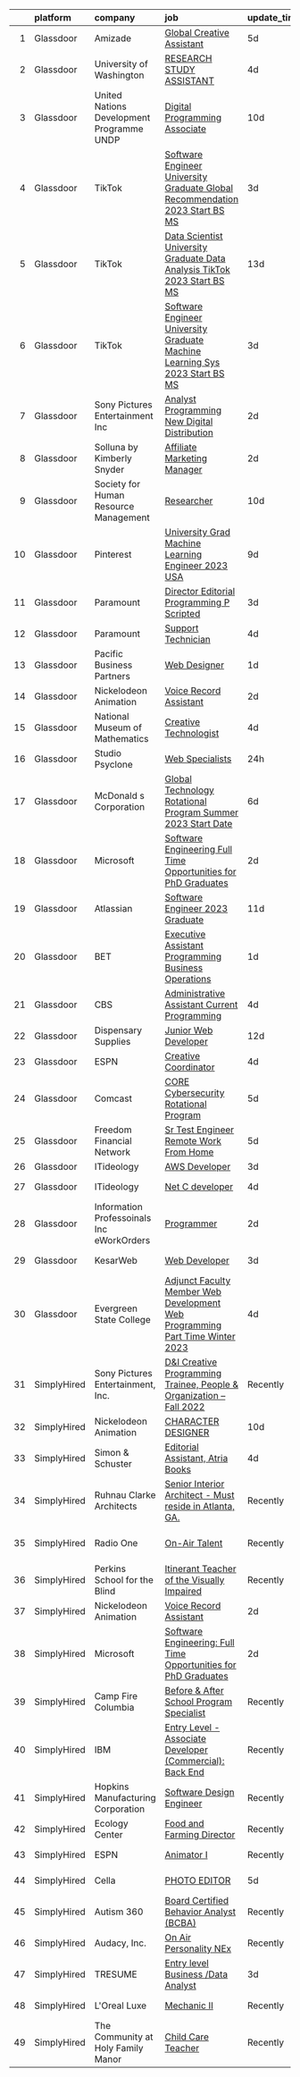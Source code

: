 

|    | platform    | company                                      | job                                                                                                                                                                                                                                                                                                                                                                                                                                                                                                                                                                                                                                                                                                                                                                                                                                                   | update_time   | location                   |
|---:|:------------|:---------------------------------------------|:------------------------------------------------------------------------------------------------------------------------------------------------------------------------------------------------------------------------------------------------------------------------------------------------------------------------------------------------------------------------------------------------------------------------------------------------------------------------------------------------------------------------------------------------------------------------------------------------------------------------------------------------------------------------------------------------------------------------------------------------------------------------------------------------------------------------------------------------------|:--------------|:---------------------------|
|  1 | Glassdoor   | Amizade                                      | [Global Creative Assistant](https://www.glassdoor.com/partner/jobListing.htm?pos=105&ao=1136043&s=58&guid=0000018354ad6b95ab2a352279071e0c&src=GD_JOB_AD&t=SR&vt=w&ea=1&cs=1_777c7f4a&cb=1663572995484&jobListingId=1008136623291&jrtk=3-0-1gdaaqr02itnv801-1gdaaqr0lmbjh800-806cfeeafd055719-)                                                                                                                                                                                                                                                                                                                                                                                                                                                                                                                                                       | 5d            | Remote                     |
|  2 | Glassdoor   | University of Washington                     | [RESEARCH STUDY ASSISTANT](https://www.glassdoor.com/partner/jobListing.htm?pos=111&ao=1136043&s=58&guid=0000018354ad6b95ab2a352279071e0c&src=GD_JOB_AD&t=SR&vt=w&cs=1_9f7e8433&cb=1663572995484&jobListingId=1008139235669&jrtk=3-0-1gdaaqr02itnv801-1gdaaqr0lmbjh800-3b7e51489bbc656c-)                                                                                                                                                                                                                                                                                                                                                                                                                                                                                                                                                             | 4d            | Seattle, WA                |
|  3 | Glassdoor   | United Nations Development Programme  UNDP   | [Digital Programming Associate](https://www.glassdoor.com/partner/jobListing.htm?pos=104&ao=1136043&s=58&guid=0000018354ad6b95ab2a352279071e0c&src=GD_JOB_AD&t=SR&vt=w&cs=1_86ed5f11&cb=1663572995483&jobListingId=1008126679375&jrtk=3-0-1gdaaqr02itnv801-1gdaaqr0lmbjh800-c0c7b1a1f72db52e-)                                                                                                                                                                                                                                                                                                                                                                                                                                                                                                                                                        | 10d           | Remote                     |
|  4 | Glassdoor   | TikTok                                       | [Software Engineer  University Graduate  Global Recommendation   2023 Start  BS MS ](https://www.glassdoor.com/partner/jobListing.htm?pos=115&ao=1136043&s=58&guid=0000018354ad6b95ab2a352279071e0c&src=GD_JOB_AD&t=SR&vt=w&cs=1_632051ba&cb=1663572995485&jobListingId=1008142295961&jrtk=3-0-1gdaaqr02itnv801-1gdaaqr0lmbjh800-addc4cf81316556a-)                                                                                                                                                                                                                                                                                                                                                                                                                                                                                                   | 3d            | Seattle, WA                |
|  5 | Glassdoor   | TikTok                                       | [Data Scientist  University Graduate  Data Analysis TikTok   2023 Start  BS MS ](https://www.glassdoor.com/partner/jobListing.htm?pos=126&ao=1136043&s=58&guid=0000018354ad6b95ab2a352279071e0c&src=GD_JOB_AD&t=SR&vt=w&cs=1_d9a80185&cb=1663572995486&jobListingId=1008119365587&jrtk=3-0-1gdaaqr02itnv801-1gdaaqr0lmbjh800-efbad4e5d15962f2-)                                                                                                                                                                                                                                                                                                                                                                                                                                                                                                       | 13d           | Los Angeles, CA            |
|  6 | Glassdoor   | TikTok                                       | [Software Engineer  University Graduate  Machine Learning Sys   2023 Start  BS MS ](https://www.glassdoor.com/partner/jobListing.htm?pos=123&ao=1136043&s=58&guid=0000018354ad6b95ab2a352279071e0c&src=GD_JOB_AD&t=SR&vt=w&cs=1_c06e2625&cb=1663572995485&jobListingId=1008142308854&jrtk=3-0-1gdaaqr02itnv801-1gdaaqr0lmbjh800-3a282b2badcf3dbe-)                                                                                                                                                                                                                                                                                                                                                                                                                                                                                                    | 3d            | Seattle, WA                |
|  7 | Glassdoor   | Sony Pictures Entertainment  Inc             | [Analyst  Programming New Digital Distribution](https://www.glassdoor.com/partner/jobListing.htm?pos=119&ao=1136043&s=58&guid=0000018354ad6b95ab2a352279071e0c&src=GD_JOB_AD&t=SR&vt=w&cs=1_5b9e5313&cb=1663572995485&jobListingId=1008144715551&jrtk=3-0-1gdaaqr02itnv801-1gdaaqr0lmbjh800-409d1c8e1623a6e6-)                                                                                                                                                                                                                                                                                                                                                                                                                                                                                                                                        | 2d            | Culver City, CA            |
|  8 | Glassdoor   | Solluna by Kimberly Snyder                   | [Affiliate Marketing Manager](https://www.glassdoor.com/partner/jobListing.htm?pos=114&ao=1136043&s=58&guid=0000018354ad6b95ab2a352279071e0c&src=GD_JOB_AD&t=SR&vt=w&ea=1&cs=1_c3c9189a&cb=1663572995485&jobListingId=1008144962950&jrtk=3-0-1gdaaqr02itnv801-1gdaaqr0lmbjh800-f0578fe16af2ef06-)                                                                                                                                                                                                                                                                                                                                                                                                                                                                                                                                                     | 2d            | Remote                     |
|  9 | Glassdoor   | Society for Human Resource Management        | [Researcher](https://www.glassdoor.com/partner/jobListing.htm?pos=112&ao=1136043&s=58&guid=0000018354ad6b95ab2a352279071e0c&src=GD_JOB_AD&t=SR&vt=w&cs=1_cc9b140b&cb=1663572995484&jobListingId=1008126432904&jrtk=3-0-1gdaaqr02itnv801-1gdaaqr0lmbjh800-5c18f1d8b065db49-)                                                                                                                                                                                                                                                                                                                                                                                                                                                                                                                                                                           | 10d           | Remote                     |
| 10 | Glassdoor   | Pinterest                                    | [University Grad Machine Learning Engineer 2023  USA ](https://www.glassdoor.com/partner/jobListing.htm?pos=102&ao=1136043&s=58&guid=0000018354ad6b95ab2a352279071e0c&src=GD_JOB_AD&t=SR&vt=w&cs=1_846d4261&cb=1663572995483&jobListingId=1008130057653&jrtk=3-0-1gdaaqr02itnv801-1gdaaqr0lmbjh800-2db7d532f509b4a3-)                                                                                                                                                                                                                                                                                                                                                                                                                                                                                                                                 | 9d            | Remote                     |
| 11 | Glassdoor   | Paramount                                    | [Director  Editorial Programming  P  Scripted ](https://www.glassdoor.com/partner/jobListing.htm?pos=121&ao=1136043&s=58&guid=0000018354ad6b95ab2a352279071e0c&src=GD_JOB_AD&t=SR&vt=w&cs=1_fd925cb4&cb=1663572995485&jobListingId=1008142484751&jrtk=3-0-1gdaaqr02itnv801-1gdaaqr0lmbjh800-185a55a48276076a-)                                                                                                                                                                                                                                                                                                                                                                                                                                                                                                                                        | 3d            | Burbank, CA                |
| 12 | Glassdoor   | Paramount                                    | [Support Technician](https://www.glassdoor.com/partner/jobListing.htm?pos=127&ao=1136043&s=58&guid=0000018354ad6b95ab2a352279071e0c&src=GD_JOB_AD&t=SR&vt=w&cs=1_3ce87500&cb=1663572995486&jobListingId=1008140313283&jrtk=3-0-1gdaaqr02itnv801-1gdaaqr0lmbjh800-f7cb9bf7ca79e1f6-)                                                                                                                                                                                                                                                                                                                                                                                                                                                                                                                                                                   | 4d            | Washington, DC             |
| 13 | Glassdoor   | Pacific Business Partners                    | [Web Designer](https://www.glassdoor.com/partner/jobListing.htm?pos=101&ao=1110586&s=58&guid=0000018354ad6b95ab2a352279071e0c&src=GD_JOB_AD&t=SR&vt=w&ea=1&cs=1_a53bbc3e&cb=1663572995483&jobListingId=1008146818388&cpc=9908D8D4413DBB8A&jrtk=3-0-1gdaaqr02itnv801-1gdaaqr0lmbjh800-ae3663ec3ef0b4ab--6NYlbfkN0CKZZT-j1sZJzhCXvqWzAMZAqFT2lD-XpWpl7tF0IiBTH9y5_6U3gZgvfKKRJLO6GfsULFWpTX9CoYE5_E-1ZmBvYRIbTWrjInhGHMZSBj-MIBqdS0q1c7_kftafRiXolGnMptMVAZpDiXxk7JwheS2IdKQM8iT_3bNIE7vG8ElXg3Ng6QRIauAdsZsTcHApfhmsSbZ7MHyjhlAHMw1S48B9kyx7iY-nrXVniStdV4iWWNS-gmaGYpq15fhf1KlVznzes5HGbvPvbd4iJ4c7uWUgHuDacyK3mr9dvn6lwBELniORwPJFyIv0BhIVr0DP4i7pgMwyc7c9sz7ao_b-wpNqFvDVPKq_89J-_ABgQKgnViU3zA1Ibc--FQR_PV03lZOhjg5ocUP2XQ2cjceXQQAFv_mgz7AKKC3ginLVDTi1--2lvOOXGi5E6vfHw9tZSF33MQ1VWmYX2QUgLPsVpDpzvbHtGV8knThZp9ejBV6MxQ-LUeWZ-r76X2NjhjUnQc%3D) | 1d            | Remote                     |
| 14 | Glassdoor   | Nickelodeon Animation                        | [Voice Record Assistant](https://www.glassdoor.com/partner/jobListing.htm?pos=120&ao=1136043&s=58&guid=0000018354ad6b95ab2a352279071e0c&src=GD_JOB_AD&t=SR&vt=w&cs=1_d5f36f5b&cb=1663572995485&jobListingId=1008145656149&jrtk=3-0-1gdaaqr02itnv801-1gdaaqr0lmbjh800-e13f61790dd396ce-)                                                                                                                                                                                                                                                                                                                                                                                                                                                                                                                                                               | 2d            | Burbank, CA                |
| 15 | Glassdoor   | National Museum of Mathematics               | [Creative Technologist](https://www.glassdoor.com/partner/jobListing.htm?pos=124&ao=1136043&s=58&guid=0000018354ad6b95ab2a352279071e0c&src=GD_JOB_AD&t=SR&vt=w&ea=1&cs=1_bb166f0c&cb=1663572995486&jobListingId=1008139278360&jrtk=3-0-1gdaaqr02itnv801-1gdaaqr0lmbjh800-8664e71fb7700cb3-)                                                                                                                                                                                                                                                                                                                                                                                                                                                                                                                                                           | 4d            | New York, NY               |
| 16 | Glassdoor   | Studio Psyclone                              | [Web Specialists](https://www.glassdoor.com/partner/jobListing.htm?pos=128&ao=1136043&s=58&guid=0000018354ad6b95ab2a352279071e0c&src=GD_JOB_AD&t=SR&vt=w&cs=1_31148e12&cb=1663572995486&jobListingId=1008148114099&jrtk=3-0-1gdaaqr02itnv801-1gdaaqr0lmbjh800-ba2f6b4f643b29c8-)                                                                                                                                                                                                                                                                                                                                                                                                                                                                                                                                                                      | 24h           | Massapequa Park, NY        |
| 17 | Glassdoor   | McDonald s Corporation                       | [Global Technology Rotational Program  Summer 2023 Start Date ](https://www.glassdoor.com/partner/jobListing.htm?pos=116&ao=1136043&s=58&guid=0000018354ad6b95ab2a352279071e0c&src=GD_JOB_AD&t=SR&vt=w&cs=1_1f95e053&cb=1663572995485&jobListingId=1008135525834&jrtk=3-0-1gdaaqr02itnv801-1gdaaqr0lmbjh800-64a023ead6568779-)                                                                                                                                                                                                                                                                                                                                                                                                                                                                                                                        | 6d            | Chicago, IL                |
| 18 | Glassdoor   | Microsoft                                    | [Software Engineering  Full Time Opportunities for PhD Graduates](https://www.glassdoor.com/partner/jobListing.htm?pos=109&ao=1136043&s=58&guid=0000018354ad6b95ab2a352279071e0c&src=GD_JOB_AD&t=SR&vt=w&cs=1_fb27c39f&cb=1663572995484&jobListingId=1008145703033&jrtk=3-0-1gdaaqr02itnv801-1gdaaqr0lmbjh800-424212d0d378a36d-)                                                                                                                                                                                                                                                                                                                                                                                                                                                                                                                      | 2d            | Redmond, WA                |
| 19 | Glassdoor   | Atlassian                                    | [Software Engineer  2023 Graduate](https://www.glassdoor.com/partner/jobListing.htm?pos=129&ao=1136043&s=58&guid=0000018354ad6b95ab2a352279071e0c&src=GD_JOB_AD&t=SR&vt=w&cs=1_711f2655&cb=1663572995486&jobListingId=1008124177283&jrtk=3-0-1gdaaqr02itnv801-1gdaaqr0lmbjh800-c599d90a1535f34d-)                                                                                                                                                                                                                                                                                                                                                                                                                                                                                                                                                     | 11d           | Mountain View, CA          |
| 20 | Glassdoor   | BET                                          | [Executive Assistant  Programming Business Operations](https://www.glassdoor.com/partner/jobListing.htm?pos=103&ao=1136043&s=58&guid=0000018354ad6b95ab2a352279071e0c&src=GD_JOB_AD&t=SR&vt=w&cs=1_91817ebd&cb=1663572995483&jobListingId=1008146531374&jrtk=3-0-1gdaaqr02itnv801-1gdaaqr0lmbjh800-1e6830581fc1a705-)                                                                                                                                                                                                                                                                                                                                                                                                                                                                                                                                 | 1d            | New York, NY               |
| 21 | Glassdoor   | CBS                                          | [Administrative Assistant  Current Programming](https://www.glassdoor.com/partner/jobListing.htm?pos=106&ao=1136043&s=58&guid=0000018354ad6b95ab2a352279071e0c&src=GD_JOB_AD&t=SR&vt=w&cs=1_1b2a7bcd&cb=1663572995484&jobListingId=1008140313285&jrtk=3-0-1gdaaqr02itnv801-1gdaaqr0lmbjh800-7b014c5a65c562c7-)                                                                                                                                                                                                                                                                                                                                                                                                                                                                                                                                        | 4d            | Hollywood, CA              |
| 22 | Glassdoor   | Dispensary Supplies                          | [Junior Web Developer](https://www.glassdoor.com/partner/jobListing.htm?pos=108&ao=1136043&s=58&guid=0000018354ad6b95ab2a352279071e0c&src=GD_JOB_AD&t=SR&vt=w&ea=1&cs=1_24b954e1&cb=1663572995484&jobListingId=1008121557469&jrtk=3-0-1gdaaqr02itnv801-1gdaaqr0lmbjh800-b0f8753027b3865a-)                                                                                                                                                                                                                                                                                                                                                                                                                                                                                                                                                            | 12d           | Oklahoma City, OK          |
| 23 | Glassdoor   | ESPN                                         | [Creative Coordinator](https://www.glassdoor.com/partner/jobListing.htm?pos=107&ao=1136043&s=58&guid=0000018354ad6b95ab2a352279071e0c&src=GD_JOB_AD&t=SR&vt=w&cs=1_9ddafc2d&cb=1663572995484&jobListingId=1008139116026&jrtk=3-0-1gdaaqr02itnv801-1gdaaqr0lmbjh800-bb1a2c270981c885-)                                                                                                                                                                                                                                                                                                                                                                                                                                                                                                                                                                 | 4d            | Bristol, CT                |
| 24 | Glassdoor   | Comcast                                      | [CORE Cybersecurity Rotational Program](https://www.glassdoor.com/partner/jobListing.htm?pos=113&ao=1136043&s=58&guid=0000018354ad6b95ab2a352279071e0c&src=GD_JOB_AD&t=SR&vt=w&cs=1_91c567b6&cb=1663572995484&jobListingId=1008137603582&jrtk=3-0-1gdaaqr02itnv801-1gdaaqr0lmbjh800-23cf906a9dc3dc26-)                                                                                                                                                                                                                                                                                                                                                                                                                                                                                                                                                | 5d            | Philadelphia, PA           |
| 25 | Glassdoor   | Freedom Financial Network                    | [Sr  Test Engineer   Remote Work From Home](https://www.glassdoor.com/partner/jobListing.htm?pos=122&ao=1136043&s=58&guid=0000018354ad6b95ab2a352279071e0c&src=GD_JOB_AD&t=SR&vt=w&ea=1&cs=1_001e827d&cb=1663572995485&jobListingId=1008138443422&jrtk=3-0-1gdaaqr02itnv801-1gdaaqr0lmbjh800-468c0cb236cfb03d-)                                                                                                                                                                                                                                                                                                                                                                                                                                                                                                                                       | 5d            | Remote                     |
| 26 | Glassdoor   | ITideology                                   | [AWS Developer](https://www.glassdoor.com/partner/jobListing.htm?pos=117&ao=1136043&s=58&guid=0000018354ad6b95ab2a352279071e0c&src=GD_JOB_AD&t=SR&vt=w&ea=1&cs=1_5bdef69a&cb=1663572995485&jobListingId=1008142271725&jrtk=3-0-1gdaaqr02itnv801-1gdaaqr0lmbjh800-06ccdf3e21f22657-)                                                                                                                                                                                                                                                                                                                                                                                                                                                                                                                                                                   | 3d            | Remote                     |
| 27 | Glassdoor   | ITideology                                   | [ Net C  developer](https://www.glassdoor.com/partner/jobListing.htm?pos=125&ao=1136043&s=58&guid=0000018354ad6b95ab2a352279071e0c&src=GD_JOB_AD&t=SR&vt=w&ea=1&cs=1_b670b812&cb=1663572995486&jobListingId=1008139196841&jrtk=3-0-1gdaaqr02itnv801-1gdaaqr0lmbjh800-f921e53e27d1e36f-)                                                                                                                                                                                                                                                                                                                                                                                                                                                                                                                                                               | 4d            | Schaumburg, IL             |
| 28 | Glassdoor   | Information Professoinals  Inc   eWorkOrders | [Programmer](https://www.glassdoor.com/partner/jobListing.htm?pos=110&ao=1136043&s=58&guid=0000018354ad6b95ab2a352279071e0c&src=GD_JOB_AD&t=SR&vt=w&ea=1&cs=1_b368b842&cb=1663572995485&jobListingId=1008145432742&jrtk=3-0-1gdaaqr02itnv801-1gdaaqr0lmbjh800-889e63f7b23deae5-)                                                                                                                                                                                                                                                                                                                                                                                                                                                                                                                                                                      | 2d            | Remote                     |
| 29 | Glassdoor   | KesarWeb                                     | [Web Developer](https://www.glassdoor.com/partner/jobListing.htm?pos=118&ao=1136043&s=58&guid=0000018354ad6b95ab2a352279071e0c&src=GD_JOB_AD&t=SR&vt=w&ea=1&cs=1_05979889&cb=1663572995485&jobListingId=1008142950980&jrtk=3-0-1gdaaqr02itnv801-1gdaaqr0lmbjh800-72a61948be9f7cd3-)                                                                                                                                                                                                                                                                                                                                                                                                                                                                                                                                                                   | 3d            | Los Angeles, CA            |
| 30 | Glassdoor   | Evergreen State College                      | [Adjunct Faculty Member    Web Development  Web Programming  Part Time  Winter 2023 ](https://www.glassdoor.com/partner/jobListing.htm?pos=130&ao=1136043&s=58&guid=0000018354ad6b95ab2a352279071e0c&src=GD_JOB_AD&t=SR&vt=w&cs=1_eb2d1945&cb=1663572995486&jobListingId=1008139719916&jrtk=3-0-1gdaaqr02itnv801-1gdaaqr0lmbjh800-fdf05e85ab8c8de5-)                                                                                                                                                                                                                                                                                                                                                                                                                                                                                                  | 4d            | Olympia, WA                |
| 31 | SimplyHired | Sony Pictures Entertainment, Inc.            | [D&I Creative Programming Trainee, People & Organization – Fall 2022](https://www.simplyhired.com/job/EpAyxWTyVPX_UbPAsA7TkO7bitCYEXBWbFMg2Fms_lyWqrTN_vwa-Q?q=creative+programming)                                                                                                                                                                                                                                                                                                                                                                                                                                                                                                                                                                                                                                                                  | Recently      | Culver City, CA            |
| 32 | SimplyHired | Nickelodeon Animation                        | [CHARACTER DESIGNER](https://www.simplyhired.com/job/uHCFMHODhOWxPJktD8LhGzjJpxVYqIMxqJMtHtQ9wExzEzJM1_6oVg?q=creative+programming)                                                                                                                                                                                                                                                                                                                                                                                                                                                                                                                                                                                                                                                                                                                   | 10d           | Burbank, CA                |
| 33 | SimplyHired | Simon & Schuster                             | [Editorial Assistant, Atria Books](https://www.simplyhired.com/job/BFVdkgsOTo5kqaZuRGDwVoVrRGmGPKUjZHFXt7iM4JEmSW-AND99ag?q=creative+programming)                                                                                                                                                                                                                                                                                                                                                                                                                                                                                                                                                                                                                                                                                                     | 4d            | New York, NY               |
| 34 | SimplyHired | Ruhnau Clarke Architects                     | [Senior Interior Architect - Must reside in Atlanta, GA.](https://www.simplyhired.com/job/xwDXtTWrFE92J_6982c25CzPKJIM_4CPbnbisyXExqc7QVs0nE5PFA?q=creative+programming)                                                                                                                                                                                                                                                                                                                                                                                                                                                                                                                                                                                                                                                                              | Recently      | Remote                     |
| 35 | SimplyHired | Radio One                                    | [On-Air Talent](https://www.simplyhired.com/job/tM7L_92nVWqnfqL1MvF2fC4319-8n3YvpBu8qZKpsdVIYvu7QAm2RQ?q=creative+programming)                                                                                                                                                                                                                                                                                                                                                                                                                                                                                                                                                                                                                                                                                                                        | Recently      | Charlotte, NC +4 locations |
| 36 | SimplyHired | Perkins School for the Blind                 | [Itinerant Teacher of the Visually Impaired](https://www.simplyhired.com/job/788ablg0AuYha4gFqYAs1lnf7RWsJoVot1dsa7XsiUmdR0U3KnNWBg?q=creative+programming)                                                                                                                                                                                                                                                                                                                                                                                                                                                                                                                                                                                                                                                                                           | Recently      | Watertown, MA              |
| 37 | SimplyHired | Nickelodeon Animation                        | [Voice Record Assistant](https://www.simplyhired.com/job/4Yx9e3hFuF-WMLGOGG-aIYmcwoK4xFdTaUf2i3c5yMt5IH_PJbwpkw?q=creative+programming)                                                                                                                                                                                                                                                                                                                                                                                                                                                                                                                                                                                                                                                                                                               | 2d            | Burbank, CA                |
| 38 | SimplyHired | Microsoft                                    | [Software Engineering: Full Time Opportunities for PhD Graduates](https://www.simplyhired.com/job/e4lW93Tt62ddy2e_BlIunaiyi1UlM8muQ1bJB5X6e5CPF-QqXczLsw?q=creative+programming)                                                                                                                                                                                                                                                                                                                                                                                                                                                                                                                                                                                                                                                                      | 2d            | Redmond, WA                |
| 39 | SimplyHired | Camp Fire Columbia                           | [Before & After School Program Specialist](https://www.simplyhired.com/job/6G9k-D_qge_jjQKNjtLpx8EWmkt0Dx-vvfx6PdG3OhPou5WAmzCt-w?q=creative+programming)                                                                                                                                                                                                                                                                                                                                                                                                                                                                                                                                                                                                                                                                                             | Recently      | West Linn, OR              |
| 40 | SimplyHired | IBM                                          | [Entry Level - Associate Developer (Commercial): Back End](https://www.simplyhired.com/job/pL4LSVLKlcGncZ-bJrVbrhGPncMEj5n7bWAfz7BTKgxJRbxVLaDTqA?q=creative+programming)                                                                                                                                                                                                                                                                                                                                                                                                                                                                                                                                                                                                                                                                             | Recently      | New York, NY               |
| 41 | SimplyHired | Hopkins Manufacturing Corporation            | [Software Design Engineer](https://www.simplyhired.com/job/qY8slYaw9wD2ocnPC4HaJoxOS535kfd1g9te5vVup0OD4IWDFxIROg?q=creative+programming)                                                                                                                                                                                                                                                                                                                                                                                                                                                                                                                                                                                                                                                                                                             | Recently      | Emporia, KS                |
| 42 | SimplyHired | Ecology Center                               | [Food and Farming Director](https://www.simplyhired.com/job/HP5QNTAMCvFikmtDfXcdEQfJZUru42JrMETYZMUxyTaYJorh2zp-FA?q=creative+programming)                                                                                                                                                                                                                                                                                                                                                                                                                                                                                                                                                                                                                                                                                                            | Recently      | West Berkeley, CA          |
| 43 | SimplyHired | ESPN                                         | [Animator I](https://www.simplyhired.com/job/fbidAUa1mViTQshanJYbWXebpIqLtqktR0vfVMQY0RgjvZA2U9ortA?q=creative+programming)                                                                                                                                                                                                                                                                                                                                                                                                                                                                                                                                                                                                                                                                                                                           | Recently      | Charlotte, NC              |
| 44 | SimplyHired | Cella                                        | [PHOTO EDITOR](https://www.simplyhired.com/job/cFCX4bpxkfW2NZLyoruIUBWatMRXd7jnIGP750YeIlvjqtsyqmJwWA?q=creative+programming)                                                                                                                                                                                                                                                                                                                                                                                                                                                                                                                                                                                                                                                                                                                         | 5d            | Los Angeles, CA            |
| 45 | SimplyHired | Autism 360                                   | [Board Certified Behavior Analyst (BCBA)](https://www.simplyhired.com/job/pewbv2eM9eQrtpNsSEnk5U6pjylPjZi7T1S3DXkuZsGUq5SwdrKhWg?q=creative+programming)                                                                                                                                                                                                                                                                                                                                                                                                                                                                                                                                                                                                                                                                                              | Recently      | Hickory, NC                |
| 46 | SimplyHired | Audacy, Inc.                                 | [On Air Personality NEx](https://www.simplyhired.com/job/_k3Pcv_BsW2XTkgKgEXoeOkRZ2gs7XT3GIEQeSE-XkSUEWz5bvmdPw?q=creative+programming)                                                                                                                                                                                                                                                                                                                                                                                                                                                                                                                                                                                                                                                                                                               | Recently      | Boston, MA                 |
| 47 | SimplyHired | TRESUME                                      | [Entry level Business /Data Analyst](https://www.simplyhired.com/job/YGgqm4ge8iymBJVC_NxX5nTmUCAzrN_PYEbfjRiyfDcsVslVcE_RQQ?q=creative+programming)                                                                                                                                                                                                                                                                                                                                                                                                                                                                                                                                                                                                                                                                                                   | 3d            | Baltimore, MD +1 location  |
| 48 | SimplyHired | L'Oreal Luxe                                 | [Mechanic II](https://www.simplyhired.com/job/wuBbSNADura57-GUBHYmzU2QbyA0J7eN2tzw8VCepUf87hoUvsUELQ?q=creative+programming)                                                                                                                                                                                                                                                                                                                                                                                                                                                                                                                                                                                                                                                                                                                          | Recently      | Monmouth Junction, NJ      |
| 49 | SimplyHired | The Community at Holy Family Manor           | [Child Care Teacher](https://www.simplyhired.com/job/AOKgnwsnUKzxzUfYVXB8mgrc3aVcac8tBsHuHQiPz2q84Jdsf_IX_Q?q=creative+programming)                                                                                                                                                                                                                                                                                                                                                                                                                                                                                                                                                                                                                                                                                                                   | Recently      | Pittsburgh, PA             |